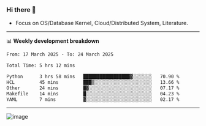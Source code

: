 ### Hi there 👋
<!-- * Daily Meditation via Leetcode/Competitive-Programming. -->
* Focus on OS/Database Kernel, Cloud/Distributed System, Literature.

-------

📊 **Weekly development breakdown**
<!--START_SECTION:waka-->

```txt
From: 17 March 2025 - To: 24 March 2025

Total Time: 5 hrs 12 mins

Python      3 hrs 58 mins   █████████████████▓░░░░░░░   70.90 %
HCL         45 mins         ███▒░░░░░░░░░░░░░░░░░░░░░   13.66 %
Other       24 mins         █▓░░░░░░░░░░░░░░░░░░░░░░░   07.17 %
Makefile    14 mins         █░░░░░░░░░░░░░░░░░░░░░░░░   04.23 %
YAML        7 mins          ▓░░░░░░░░░░░░░░░░░░░░░░░░   02.17 %
```

<!--END_SECTION:waka-->

-------

<!-- [![Leetcode Stats](https://leetcard.jacoblin.cool/hzhang413?font=Fira+Mono)](https://leetcode.com/fxrc) -->
![image](./cyberpunk-ghost-in-the-shell.gif)
<!--![image](./gis-archive.png)-->
